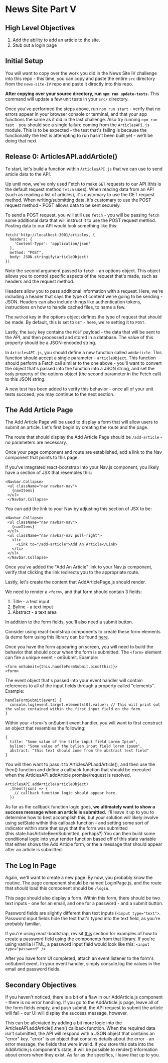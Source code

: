 # News Site Part V

## High Level Objectives

 1. Add the ability to add an article to the site.
 2. Stub out a login page

## Initial Setup

You will want to copy over the work you did in the News Site IV challenge into this repo - this time, you can copy and paste the entire `src` directory from the `news-site-IV` repo and paste it directly into this repo.

**After copying over your source directory, run `npm run update-tests`.**  This command will update a few unit tests in your `src/` directory.

Once you've performed the steps above, run `npm run start` - verify that no errors appear in your browser console or terminal, and that your app functions the same as it did in the last challenge.  Also try running `npm run test` - you should see a single failure coming from the `ArticlesAPI.js` module.  This is to be expected - the test that's failing is because the functionality the test is attempting to run hasn't been built yet - we'll be doing that next.

## Release 0: ArticlesAPI.addArticle()

To start, let's build a function within `ArticlesAPI.js` that we can use to send article data to the API.  

Up until now, we've only used Fetch to make `GET` requests to our API (this is the default request method `fetch` uses).  When reading data from an API (such as reading a list of articles), it's customary to use the GET request method.  When writing/submitting data, it's customary to use the POST request method - POST allows data to be sent securely.  

To send a POST request, you will still use `fetch` - you will be passing `fetch` some additional data that will instruct it to use the POST request method.  Posting data to our API would look something like this:

    fetch('http://localhost:3001/articles, {
      headers: {
        'Content-Type': 'application/json'
      },
      method: "POST",
      body: JSON.stringify(articleObject)
    })

Note the second argument passed to `fetch` - an options object.  This object allows you to control specific aspects of the request that's made, such as headers and the request method.  

Headers allow you to pass additional information with a request.  Here, we're including a header that says the type of content we're going to be sending - JSON.  Headers can also include things like authentication tokens, instructions on how to handle cached files, to name a few.

The `method` key in the options object defines the type of request that should be made.  By default, this is set to `GET` - here, we're setting it to `POST`.

Lastly, the `body` key contains the `POST` payload - the data that will be sent to the API, and then processed and stored in a database.  The value of this property should be a JSON-encoded string.

In `ArticlesAPI.js`, you should define a new function called `addArticle`.  This function should accept a single parameter - `articleObject`.  This function should perform a Fetch call similar to the one above - you'll want to convert the object that's passed into the function into a JSON string, and set the `body` property of the options object (the second parameter in the Fetch call) to this JSON string.  

A new test has been added to verify this behavior - once all of your unit tests succeed, you may continue to the next section.


## The Add Article Page
The Add Article Page will be used to display a form that will allow users to submit an article.  Let's first begin by creating the route and the page.

The route that should display the Add Article Page should be `/add-article` - no parameters are necessary.  

Once your page component and route are established, add a link to the Nav component that points to this page.

If you've integrated react-bootstrap into your Nav.js component, you likely have a section of JSX that resembles this:

    <Navbar.Collapse>
     <ul className="nav navbar-nav">
       {navItems}
     </ul>
     </Navbar.Collapse>

You can add the link to your Nav by adjusting this section of JSX to be:

    <Navbar.Collapse>
     <ul className="nav navbar-nav">
       {navItems}
     </ul>
     <ul className="nav navbar-nav pull-right">
       <li>
         <Link to="/add-article">Add An Article</Link>
       </li>
     </ul>
     </Navbar.Collapse>

Once you've added the "Add An Article" link to your Nav.js component, verify that clicking the link redirects you to the appropriate route.

Lastly, let's create the content that AddArticlePage.js should render.

We need to render a ```<form>```, and that form should contain 3 fields:

 1. Title - a text input
 2. Byline - a text input
 3. Abstract - a text area

In addition to the form fields, you'll also need a submit button.

Consider using react-bootstrap components to create these form elements (a demo form using this library can be found [here](https://react-bootstrap.github.io/components.html#forms-controls).

Once you have the form appearing on screen, you will need to build the behavior that should occur when the form is submitted.  The `<form>` element can fire a unique event - onSubmit.  Example:

    <form onSubmit={this.handleFormSubmit.bind(this)}>
    <form>

The event object that's passed into your event handler will contain references to all of the input fields through a property called "elements".  Example:

    handleFormSubmit(event) {
      console.log(event.target.elements[0].value); // This will print out the value contained within the first input field on the form.
    }

Within your `<form>`'s onSubmit event handler, you will want to first construct an object that resembles the following:

    {
      title: "Some value of the title input field Lorem Ipsum",
      byline: "Some value of the bylien input field lorem ipsum",
      abstract: "this text should come from the abstract text field"
    }

You will then want to pass it to ArticlesAPI.addArticle(), and then use the then() function and define a callback function that should be executed when the ArticlesAPI.addArticle promise/request is resolved. 

    ArticlesAPI.addArticle(articleObject)
      .then((json) => {
        // callback function logic should appear here.
      })

As far as the callback function logic goes, **we ultimately want to show a success message when an article is submitted.**  I'll leave it up to you to determine how to best accomplish this, but your solution will likely involve using setState within this callback function - and setting some sort of indicator within state that says that the form was submitted (this.state.hasArticleBeenSubmitted, perhaps?)  You can then build some conditional logic into your render function based off of this state variable that either shows the Add Article form, or the a message that should appear after an article is submitted. 

## The Log In Page
Again, we'll want to create a new page.  By now, you probably know the routine.  The page component should be named LoginPage.js, and the route that should load this component should be `/login`.

This page should also display a form.  Within this form, there should be two text inputs - one for an email, and one for a password - and a submit button.

Password fields are slightly different than text inputs (`<input type="text">`.  Password input fields hide the text that's typed into the text field, as you're probably familiar.  

If you're using react-bootstrap, revisit [this](https://react-bootstrap.github.io/components.html#forms-controls) section for examples of how to create a password field using the components from that library.  If you're using vanilla HTML, a password input field would look like this:  `<input type="password" />`

After you have form UI completed, attach an event listener to the form's onSubmit event.  In your event handler, simply console.log the values in the email and password fields.

## Secondary Objectives
If you haven't noticed, there is a bit of a flaw in our AddArticle.js component - there is no error handling.  If you go to the AddArticle.js page, leave all of the form fields empty, and push submit, the API request to submit the article will fail - our UI will display the success message, however.  

This can be alleviated by adding a bit more logic into the ArticlesAPI.addArticle().then() callback function.  When the required data isn't submitted, the API will respond with a JSON object that contains an "error" key.  "error" is an object that contains details about the error - an error message, the fields that were invalid.  If you store this data into the AddArticle.js component's state, it will be possible to render() information about errors when they exist.  As far as the specifics, I leave that up to you.
